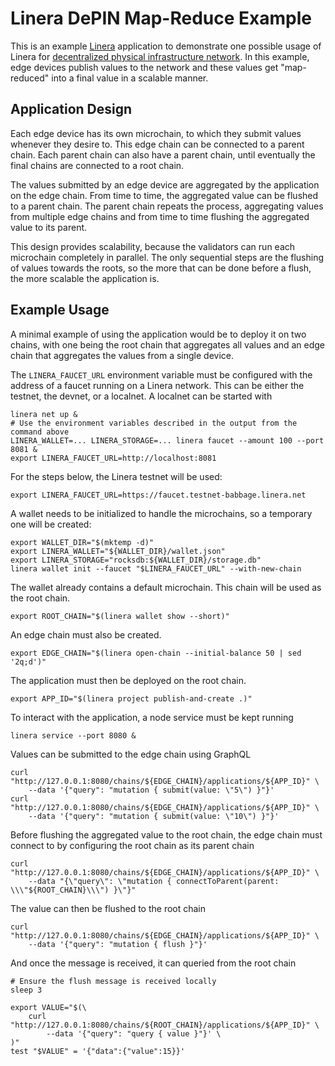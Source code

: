 # Linera DePIN Map-Reduce Example

This is an example [Linera](https://linera.io) application to demonstrate one possible usage of
Linera for [decentralized physical infrastructure network][depin]. In this example, edge devices
publish values to the network and these values get "map-reduced" into a final value in a scalable
manner.

[depin]: https://en.wikipedia.org/wiki/Decentralized_physical_infrastructure_network

## Application Design

Each edge device has its own microchain, to which they submit values whenever they desire to. This
edge chain can be connected to a parent chain. Each parent chain can also have a parent chain,
until eventually the final chains are connected to a root chain.

The values submitted by an edge device are aggregated by the application on the edge chain. From
time to time, the aggregated value can be flushed to a parent chain. The parent chain repeats the
process, aggregating values from multiple edge chains and from time to time flushing the aggregated
value to its parent.

This design provides scalability, because the validators can run each microchain completely in
parallel. The only sequential steps are the flushing of values towards the roots, so the more that
can be done before a flush, the more scalable the application is.

## Example Usage

A minimal example of using the application would be to deploy it on two chains, with one being the
root chain that aggregates all values and an edge chain that aggregates the values from a single
device.

The `LINERA_FAUCET_URL` environment variable must be configured with the address of a faucet
running on a Linera network. This can be either the testnet, the devnet, or a localnet. A localnet
can be started with

```ignore
linera net up &
# Use the environment variables described in the output from the command above
LINERA_WALLET=... LINERA_STORAGE=... linera faucet --amount 100 --port 8081 &
export LINERA_FAUCET_URL=http://localhost:8081
```

For the steps below, the Linera testnet will be used:

```
export LINERA_FAUCET_URL=https://faucet.testnet-babbage.linera.net
```

A wallet needs to be initialized to handle the microchains, so a temporary one will be created:

```
export WALLET_DIR="$(mktemp -d)"
export LINERA_WALLET="${WALLET_DIR}/wallet.json"
export LINERA_STORAGE="rocksdb:${WALLET_DIR}/storage.db"
linera wallet init --faucet "$LINERA_FAUCET_URL" --with-new-chain
```

The wallet already contains a default microchain. This chain will be used as the root chain.

```
export ROOT_CHAIN="$(linera wallet show --short)"
```

An edge chain must also be created.

```
export EDGE_CHAIN="$(linera open-chain --initial-balance 50 | sed '2q;d')"
```

The application must then be deployed on the root chain.

```
export APP_ID="$(linera project publish-and-create .)"
```

To interact with the application, a node service must be kept running

```
linera service --port 8080 &
```

Values can be submitted to the edge chain using GraphQL

```
curl "http://127.0.0.1:8080/chains/${EDGE_CHAIN}/applications/${APP_ID}" \
    --data '{"query": "mutation { submit(value: \"5\") }"}'
curl "http://127.0.0.1:8080/chains/${EDGE_CHAIN}/applications/${APP_ID}" \
    --data '{"query": "mutation { submit(value: \"10\") }"}'
```

Before flushing the aggregated value to the root chain, the edge chain must connect to by
configuring the root chain as its parent chain

```
curl "http://127.0.0.1:8080/chains/${EDGE_CHAIN}/applications/${APP_ID}" \
    --data "{\"query\": \"mutation { connectToParent(parent: \\\"${ROOT_CHAIN}\\\") }\"}"
```

The value can then be flushed to the root chain

```
curl "http://127.0.0.1:8080/chains/${EDGE_CHAIN}/applications/${APP_ID}" \
    --data '{"query": "mutation { flush }"}'
```

And once the message is received, it can queried from the root chain

```
# Ensure the flush message is received locally
sleep 3

export VALUE="$(\
    curl "http://127.0.0.1:8080/chains/${ROOT_CHAIN}/applications/${APP_ID}" \
        --data '{"query": "query { value }"}' \
)"
test "$VALUE" = '{"data":{"value":15}}'
```
